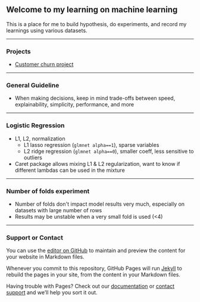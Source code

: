 ## Welcome to my learning on machine learning

This is a place for me to build hypothesis, do experiments, and record my learnings using various datasets. 

*****
### Projects 

* [Customer churn project](https://april507.github.io/Rrrrr/projects/churn/main.html)

*****
### General Guideline

* When making decisions, keep in mind trade-offs between speed, explainability, simplicity, performance, and more

*****
### Logistic Regression

* L1, L2, normalization
    + L1 lasso regression (`glmnet alpha==1`), sparse variables
    + L2 ridge regression (`glmnet alpha==0`), smaller coeff, less sensitive to outliers
* Caret package allows mixing L1 & L2 regularization, want to know if different lambdas can be used in the mixture

*****
### Number of folds experiment

* Number of folds don't impact model results very much, especially on datasets with large number of rows
* Results may be unstable when a very small fold is used (<4) 

*****
### Support or Contact

You can use the [editor on GitHub](https://github.com/april507/Rrrrr/edit/master/index.md) to maintain and preview the content for your website in Markdown files.

Whenever you commit to this repository, GitHub Pages will run [Jekyll](https://jekyllrb.com/) to rebuild the pages in your site, from the content in your Markdown files.

Having trouble with Pages? Check out our [documentation](https://help.github.com/categories/github-pages-basics/) or [contact support](https://github.com/contact) and we’ll help you sort it out.
